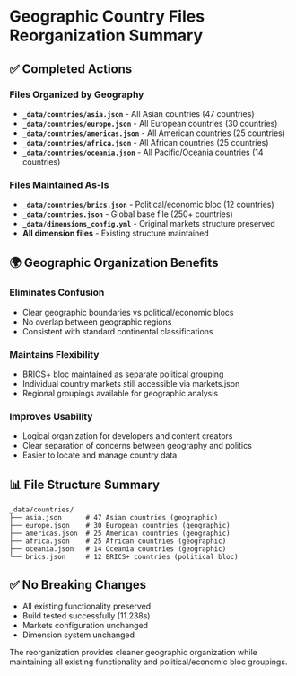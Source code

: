 # Geographic Country Files Reorganization Summary

## ✅ Completed Actions

### Files Organized by Geography
- **`_data/countries/asia.json`** - All Asian countries (47 countries)
- **`_data/countries/europe.json`** - All European countries (30 countries)  
- **`_data/countries/americas.json`** - All American countries (25 countries)
- **`_data/countries/africa.json`** - All African countries (25 countries)
- **`_data/countries/oceania.json`** - All Pacific/Oceania countries (14 countries)

### Files Maintained As-Is
- **`_data/countries/brics.json`** - Political/economic bloc (12 countries)
- **`_data/countries.json`** - Global base file (250+ countries) 
- **`_data/dimensions_config.yml`** - Original markets structure preserved
- **All dimension files** - Existing structure maintained

## 🌍 Geographic Organization Benefits

### Eliminates Confusion
- Clear geographic boundaries vs political/economic blocs
- No overlap between geographic regions
- Consistent with standard continental classifications

### Maintains Flexibility  
- BRICS+ bloc maintained as separate political grouping
- Individual country markets still accessible via markets.json
- Regional groupings available for geographic analysis

### Improves Usability
- Logical organization for developers and content creators
- Clear separation of concerns between geography and politics
- Easier to locate and manage country data

## 📊 File Structure Summary

```
_data/countries/
├── asia.json      # 47 Asian countries (geographic)
├── europe.json    # 30 European countries (geographic)  
├── americas.json  # 25 American countries (geographic)
├── africa.json    # 25 African countries (geographic)
├── oceania.json   # 14 Oceania countries (geographic)
└── brics.json     # 12 BRICS+ countries (political bloc)
```

## ✅ No Breaking Changes
- All existing functionality preserved
- Build tested successfully (11.238s)
- Markets configuration unchanged
- Dimension system unchanged

The reorganization provides cleaner geographic organization while maintaining all existing functionality and political/economic bloc groupings.